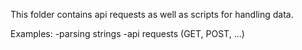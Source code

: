 This folder contains api requests as well as scripts for handling data.

Examples:
-parsing strings
-api requests (GET, POST, ...)